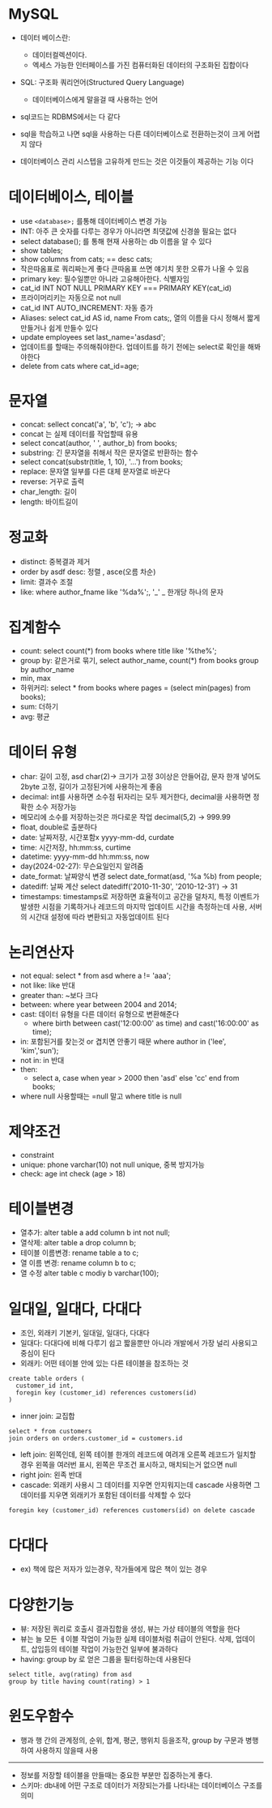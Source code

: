 # MySQL

* 데이터 베이스란:
  *  데이터컬렉션이다.
  *  엑세스 가능한 인터페이스를 가진 컴퓨터화된 데이터의 구조화된 집합이다

* SQL: 구조화 쿼리언어(Structured Query Language)
  * 데이터베이스에게 말을걸 때 사용하는 언어
* sql코드는 RDBMS에서는 다 같다
* sql을 학습하고 나면 sql을 사용하는 다른 데이터베이스로 전환하는것이 크게 어렵지 않다
* 데이터베이스 관리 시스텝을 고유하게 만드는 것은 이것들이 제공하는 기능 이다 


# 데이터베이스, 테이블

* use `<database>;` 를통해 데이터베이스 변경 가능
* INT: 아주 큰  숫자를 다루는 경우가 아니라면 최댓값에 신경쓸 필요는 없다
* select database(); 를 통해 현재 사용하는 db 이름을 알 수 있다
* show tables;
* show columns from cats; == desc cats;
* 작은따옴표로 쿼리짜는게 좋다 큰따옴표 쓰면 얘기치 못한 오류가 나올 수 있음
* primary key: 필수일뿐만 아니라 고유해아한다. 식별자임
* cat_id INT NOT NULL PRIMARY KEY === PRIMARY KEY(cat_id)
* 프라이머리키는 자동으로 not null
* cat_id INT AUTO_INCREMENT: 자동 증가
* Aliases: select cat_id AS id, name From cats;, 열의 이름을 다시 정해서 짧게 만들거나 쉽게 만들수 있다
* update employees set last_name='asdasd';
* 업데이트를 할때는 주의해줘야한다. 업데이트를 하기 전에는 select로 확인을 해봐야한다
* delete from cats where cat_id=age;
  

# 문자열
* concat: sellect concat('a', 'b', 'c');  -> abc
* concat 는 실제 데이터를 작업할때 유용 
* select concat(author, ' ', author_b) from books;
* substring: 긴 문자열을 취해서 작은 문자열로 반환하는 함수
* select concat(substr(title, 1, 10), '...') from books;
* replace: 문자열 일부를 다른 대체 문자열로 바꾼다
* reverse: 거꾸로 출력
* char_length: 길이
* length: 바이트길이

# 정교화
* distinct: 중복결과 제거
* order by asdf desc: 정렬 , asce(오름 차순)
* limit: 결과수 조절
* like: where author_fname like '%da%';, '_' _ 한개당 하나의 문자 

# 집계함수
* count: select count(*) from books where title like '%the%';
* group by: 같은거로 묶기, select author_name, count(*) from books group by author_name
* min, max
* 하위커리: select * from books where pages = (select min(pages) from books);
* sum: 더하기
* avg: 평균

# 데이터 유형

* char: 길이 고정, asd char(2)-> 크기가 고정 3이상은 안들어감, 문자 한개 넣어도 2byte 고정, 길이가 고정된거에 사용하는게 좋음
* decimal: int를 사용하면 소수점 뒤자리는 모두 제거한다, decimal을 사용하면 정확한 소수 저장가능
* 메모리에 소수를 저장하는것은 까다로운 작업 decimal(5,2) -> 999.99
* float, double로 출분하다
* date: 날짜저장, 시간포함x yyyy-mm-dd, curdate
* time: 시간저장, hh:mm:ss, curtime
* datetime: yyyy-mm-dd hh:mm:ss, now
* day(2024-02-27): 무슨요일인지 알려줌
* date_format: 날짜양식 변경 select date_format(asd, '%a %b) from people;
* datediff: 날짜 계산 select datediff('2010-11-30', '2010-12-31') -> 31
* timestamps: timestamps로 저장하면 효율적이고 공간을 덜차지, 특정 이벤트가 발생한 시점을 기록하거나 레코드의 마지막 업데이트 시간을 측정하는데 사용, 서버의 시간대 설정에 따라 변환되고 자동업데이트 된다
  
# 논리연산자

* not equal: select * from asd where a != 'aaa';
* not like: like 반대
* greater than: ~보다 크다
* between: where year between 2004 and 2014;
* cast: 데이터 유형을 다른 데이터 유형으로 변환해준다
  *  where birth between cast('12:00:00' as time) and cast('16:00:00' as time);
* in: 포함된거를 찾는것 or 겹치면 안좋기 때문 where author in ('lee', 'kim','sun');
* not in: in 반대
* then: 
  * select a, case when year > 2000 then 'asd' else 'cc' end from books;
* where null 사용할때는 =null 말고 where title is null

# 제약조건
* constraint
* unique: phone varchar(10) not null unique, 중복 방지가능
* check: age int check (age > 18)

# 테이블변경
* 열추가: alter table a add column b int not null;
* 열삭제: alter table a drop column b;
* 테이블 이름변경: rename table a to c;
* 열 이름 변경: rename column b to c;
* 열 수정 alter table c modiy b varchar(100);

# 일대일, 일대다, 다대다
* 조인, 외래키 기본키, 일대일, 일대다, 다대다
* 일대다: 다대다에 비해 다루기 쉽고 짧을뿐만 아니라 개발에서 가장 널리 사용되고 중심이 된다
* 외래키: 어떤 테이블 안에 있는 다른 테이블을 참조하는 것
```
create table orders (
  customer_id int,
  foregin key (customer_id) references customers(id)
)
```
* inner join: 교집합
```
select * from customers 
join orders on orders.customer_id = customers.id
```
* left join: 왼쪽인데, 왼쪽 테이블 한개의 레코드에 여려개 오른쪽 레코드가 일치할 경우 왼쪽을 여러번 표시, 왼쪽은 무조건 표시하고, 매치되는거 없으면 null
* right join: 왼족 반대
* cascade: 외래키 사용시 그 데이터를 지우면 안지워지는데 cascade 사용하면 그 데이터를 지우면 외래키가 포함된 데이터를 삭제할 수 있다
```
foregin key (customer_id) references customers(id) on delete cascade
```

# 다대다 
* ex) 책에 많은 저자가 있는경우, 작가들에게 많은 책이 있는 경우

# 다양한기능
* 뷰: 저장된 쿼리로 호출시 결과집합을 생성, 뷰는 가상 테이블의 역할을 한다
* 뷰는 늘 모든 ㅔ이블 작업이 가능한 실제 테이블처럼 취급이 안된다. 삭제, 업데이트, 삽입등의 테이블 작업이 가능한건 일부에 불과하다
* having: group by 로 얻은 그룹을 필터링하는데 사용된다
```
select title, avg(rating) from asd
group by title having count(rating) > 1 
```

# 윈도우함수
* 행과 행 간의 관계정의, 순위, 합계, 평군, 행위치 등을조작, group by 구문과 병행하여 사용하지 않을때 사용

------------------------------
* 정보를 저장할 테이블을 만들때는 중요한 부분만 집중하는게 좋다.
* 스키마: db내에 어떤 구조로 데이터가 저장되는가를 나타내는 데이터베이스 구조를 의미

